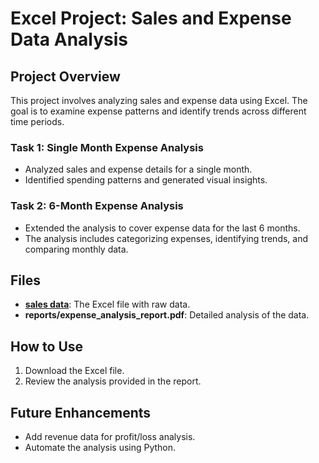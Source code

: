 # Excel Project: Sales and Expense Data Analysis

## Project Overview
This project involves analyzing sales and expense data using Excel. The goal is to examine expense patterns and identify trends across different time periods.

### Task 1: Single Month Expense Analysis
- Analyzed sales and expense details for a single month.
- Identified spending patterns and generated visual insights.

### Task 2: 6-Month Expense Analysis
- Extended the analysis to cover expense data for the last 6 months.
- The analysis includes categorizing expenses, identifying trends, and comparing monthly data.

## Files
- **[sales data](https://github.com/AishwaryaWAnkhade01/Excel-Project/commit/711dcd01e9ec58e90144c779b9eb87603465aa84)**: The Excel file with raw data.
- **reports/expense_analysis_report.pdf**: Detailed analysis of the data.

## How to Use
1. Download the Excel file.
2. Review the analysis provided in the report.

## Future Enhancements
- Add revenue data for profit/loss analysis.
- Automate the analysis using Python.
